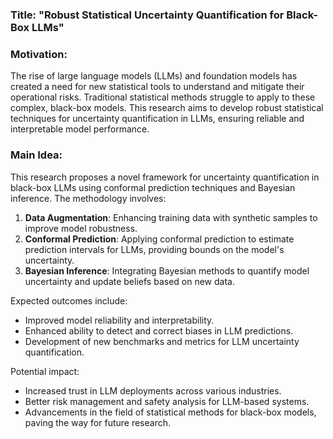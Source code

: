 ### Title: "Robust Statistical Uncertainty Quantification for Black-Box LLMs"

### Motivation:
The rise of large language models (LLMs) and foundation models has created a need for new statistical tools to understand and mitigate their operational risks. Traditional statistical methods struggle to apply to these complex, black-box models. This research aims to develop robust statistical techniques for uncertainty quantification in LLMs, ensuring reliable and interpretable model performance.

### Main Idea:
This research proposes a novel framework for uncertainty quantification in black-box LLMs using conformal prediction techniques and Bayesian inference. The methodology involves:

1. **Data Augmentation**: Enhancing training data with synthetic samples to improve model robustness.
2. **Conformal Prediction**: Applying conformal prediction to estimate prediction intervals for LLMs, providing bounds on the model's uncertainty.
3. **Bayesian Inference**: Integrating Bayesian methods to quantify model uncertainty and update beliefs based on new data.

Expected outcomes include:

- Improved model reliability and interpretability.
- Enhanced ability to detect and correct biases in LLM predictions.
- Development of new benchmarks and metrics for LLM uncertainty quantification.

Potential impact:

- Increased trust in LLM deployments across various industries.
- Better risk management and safety analysis for LLM-based systems.
- Advancements in the field of statistical methods for black-box models, paving the way for future research.